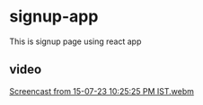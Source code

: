 # signup-app
This is signup page using react app 

## video
[Screencast from 15-07-23 10:25:25 PM IST.webm](https://github.com/Lovegupta112/signup-app/assets/90507983/88efda5b-e26b-452e-b6d9-2e289a5dcec9)
